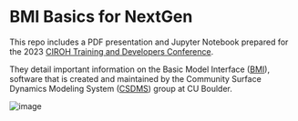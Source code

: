 # BMI Basics for NextGen

This repo includes a PDF presentation and Jupyter Notebook prepared for the 2023 [CIROH Training and Developers Conference](https://ciroh.ua.edu/devconference/).

They detail important information on the Basic Model Interface ([BMI](https://csdms.colorado.edu/wiki/BMI)), software that is created and maintained by the Community Surface Dynamics Modeling System ([CSDMS](https://csdms.colorado.edu/)) group at CU Boulder. 

![image](https://github.com/SnowHydrology/ciroh_workshop_2023/assets/32177682/b0f22a37-ea4b-4309-972e-f583637949c5)
